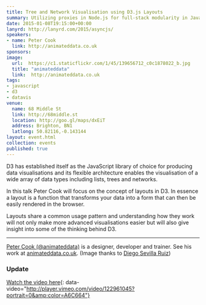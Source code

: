 ```yaml
---
title: Tree and Network Visualisation using D3.js Layouts
summary: Utilizing proxies in Node.js for full-stack modularity in JavaScript applications.
date: 2015-01-08T19:15:00+00:00
lanyrd: http://lanyrd.com/2015/asyncjs/
speakers:
- name: Peter Cook
  link: http://animateddata.co.uk
sponsors:
image:
  url:  https://c1.staticflickr.com/1/45/139656712_c0c1878022_b.jpg
  title: "animateddata"
  link:  http://animateddata.co.uk
tags:
- javascript
- d3
- datavis
venue:
  name: 68 Middle St
  link: http://68middle.st
  location: http://goo.gl/maps/dxEiT
  address: Brighton, BN1
  latlong: 50.82116,-0.143144
layout: event.html
collection: events
published: true
---
```


D3 has established itself as the JavaScript library of choice for producing data visualisations and its flexible architecture enables the visualisation of a wide array of data types including lists, trees and networks.

In this talk Peter Cook will focus on the concept of layouts in D3. In essence a layout is a function that transforms your data into a form that can then be easily rendered in the browser. 

Layouts share a common usage pattern and understanding how they work will not only make more advanced visualisations easier but will also give insight into some of the thinking behind D3.

***
[Peter Cook (@animateddata)](https://twitter.com/animateddata) is a designer, developer and trainer. See his work at [animateddata.co.uk](http://animateddata.co.uk). (Image thanks to [Diego Sevilla Ruiz](https://www.flickr.com/photos/dsevilla/139656712))

### Update

[Watch the video here](https://vimeo.com/122961045){: data-video="http://player.vimeo.com/video/122961045?portrait=0&amp;color=A6C664"}
